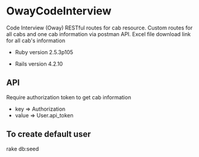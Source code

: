 # OwayCodeInterview
  Code Interview (Oway)
    RESTful routes for cab resource.
    Custom routes for all cabs and one cab information via postman API.
    Excel file download link for all cab's information

- Ruby version
  2.5.3p105

- Rails version
  4.2.10
## API
Require authorization token to get cab information
  - key => Authorization
  - value => User.api_token

## To create default user
  rake db:seed